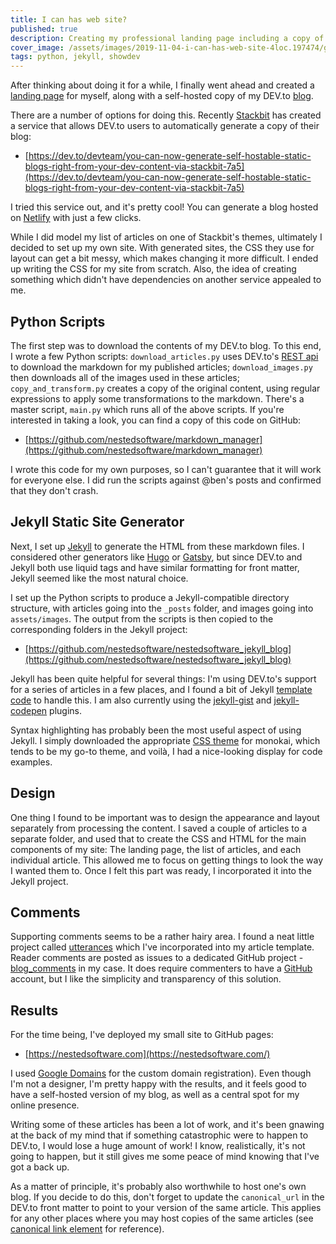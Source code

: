 ```yaml
---
title: I can has web site?
published: true
description: Creating my professional landing page including a copy of my dev.to blog
cover_image: /assets/images/2019-11-04-i-can-has-web-site-4loc.197474/gnogt6p2lyzcp9xpl3a9.jpg
tags: python, jekyll, showdev
---
```


After thinking about doing it for a while, I finally went ahead and created a [landing page](https://nestedsoftware.com) for myself, along with a self-hosted copy of my DEV.to [blog](https://dev.to/nestedsoftware). 

There are a number of options for doing this. Recently [Stackbit](https://www.stackbit.com/) has created a service that allows DEV.to users to automatically generate a copy of their blog: 

* [https://dev.to/devteam/you-can-now-generate-self-hostable-static-blogs-right-from-your-dev-content-via-stackbit-7a5](https://dev.to/devteam/you-can-now-generate-self-hostable-static-blogs-right-from-your-dev-content-via-stackbit-7a5)

I tried this service out, and it's pretty cool! You can generate a blog hosted on [Netlify](https://www.netlify.com/) with just a few clicks. 

While I did model my list of articles on one of Stackbit's themes, ultimately I decided to set up my own site. With generated sites, the CSS they use for layout can get a bit messy, which makes changing it more difficult. I ended up writing the CSS for my site from scratch. Also, the idea of creating something which didn't have dependencies on another service appealed to me. 

## Python Scripts

The first step was to download the contents of my DEV.to blog. To this end, I wrote a few Python scripts: `download_articles.py` uses DEV.to's [REST api](https://docs.dev.to/api/) to download the markdown for my published articles; `download_images.py` then downloads all of the images used in these articles; `copy_and_transform.py` creates a copy of the original content, using regular expressions to apply some transformations to the markdown. There's a master script, `main.py` which runs all of the above scripts. If you're interested in taking a look, you can find a copy of this code on GitHub:

* [https://github.com/nestedsoftware/markdown_manager](https://github.com/nestedsoftware/markdown_manager)

I wrote this code for my own purposes, so I can't guarantee that it will work for everyone else. I did run the scripts against @ben's posts and confirmed that they don't crash.

## Jekyll Static Site Generator

Next, I set up [Jekyll](https://jekyllrb.com/) to generate the HTML from these markdown files. I considered other generators like [Hugo](https://gohugo.io/) or [Gatsby](https://www.gatsbyjs.org/), but since DEV.to and Jekyll both use liquid tags and have similar formatting for front matter, Jekyll seemed like the most natural choice. 

I set up the Python scripts to produce a Jekyll-compatible directory structure, with articles going into the `_posts` folder, and images going into `assets/images`. The output from the scripts is then copied to the corresponding folders in the Jekyll project:

* [https://github.com/nestedsoftware/nestedsoftware_jekyll_blog](https://github.com/nestedsoftware/nestedsoftware_jekyll_blog)

Jekyll has been quite helpful for several things: I'm using DEV.to's support for a series of articles in a few places, and I found a bit of Jekyll [template code](https://github.com/realjenius/site-samples/blob/master/2012-11-03-jekyll-series-list/series.html) to handle this. I am also currently using the [jekyll-gist](https://github.com/jekyll/jekyll-gist) and [jekyll-codepen](https://github.com/rmcfadzean/jekyll-codepen) plugins. 

Syntax highlighting has probably been the most useful aspect of using Jekyll. I simply downloaded the appropriate [CSS theme](https://github.com/jwarby/jekyll-pygments-themes) for monokai, which tends to be my go-to theme, and voilà, I had a nice-looking display for code examples. 

## Design

One thing I found to be important was to design the appearance and layout separately from processing the content. I saved a couple of articles to a separate folder, and used that to create the CSS and HTML for the main components of my site: The landing page, the list of articles, and each individual article. This allowed me to focus on getting things to look the way I wanted them to. Once I felt this part was ready, I incorporated it into the Jekyll project.

## Comments

Supporting comments seems to be a rather hairy area. I found a neat little project called [utterances](https://utteranc.es/) which I've incorporated into my article template. Reader comments are posted as issues to a dedicated GitHub project - [blog_comments](https://github.com/nestedsoftware/blog_comments) in my case. It does require commenters to have a [GitHub](https://github.com/) account, but I like the simplicity and transparency of this solution. 

## Results

For the time being, I've deployed my small site to GitHub pages:

* [https://nestedsoftware.com](https://nestedsoftware.com/) 

I used [Google Domains](https://domains.google/) for the custom domain registration). Even though I'm not a designer, I'm pretty happy with the results, and it feels good to have a self-hosted version of my blog, as well as a central spot for my online presence. 

Writing some of these articles has been a lot of work, and it's been gnawing at the back of my mind that if something catastrophic were to happen to DEV.to, I would lose a huge amount of work! I know, realistically, it's not going to happen, but it still gives me some peace of mind knowing that I've got a back up. 

As a matter of principle, it's probably also worthwhile to host one's own blog. If you decide to do this, don't forget to update the `canonical_url` in the DEV.to front matter to point to your version of the same article. This applies for any other places where you may host copies of the same articles (see [canonical link element](https://en.wikipedia.org/wiki/Canonical_link_element) for reference).
